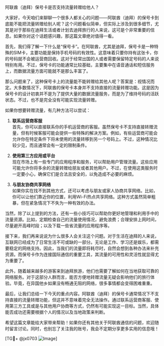 阿联酋（迪拜）保号卡是否支持流量转赠给他人？

大家好，今天咱们来聊聊一个很多人都关心的问题——阿联酋（迪拜）的保号卡到底能不能把流量转赠给别人呢？这个问题看似简单，但实际上涉及到很多细节，尤其是对于那些在迪拜生活或者计划去迪拜旅行的人来说，这可是个非常重要的信息。如果你对这个话题感兴趣，那这篇文章绝对值得一看。

首先，我们得了解一下什么是“保号卡”。在阿联酋，尤其是迪拜，保号卡是一种特殊的SIM卡，主要功能是保持手机号码的有效性。这意味着只要你持有这张卡，你的号码就不会被运营商回收。这对于经常出国的人或者需要保留特定号码的人来说特别有用。不过，保号卡的功能通常比较基础，主要集中在语音通话和短信服务上，而数据流量方面可能就不是那么丰富了。

那么问题来了，这种保号卡上的流量能不能转赠给其他人呢？答案是：视情况而定。大多数情况下，阿联酋的保号卡本身并不支持直接的流量转赠功能。这是因为保号卡的设计初衷并不是为了提供大量的数据流量服务，而是为了维持号码的活跃状态。不过，也不是完全没有可能实现流量转赠。

如果你想要转赠流量，有几种方法可以尝试：

1. **联系运营商客服**  
   首先，你可以直接联系你的手机运营商的客服。虽然保号卡不支持直接转赠流量，但有时候客服可能会提供一些特殊的解决方案。例如，有些运营商可能会允许你在特定条件下将未使用的流量转移到另一个号码上。不过，这种情况比较少见，而且通常会有一定的限制条件。

2. **使用第三方应用或平台**  
   现在市场上有一些专门的应用程序和服务，可以帮助用户管理流量。这些应用可能允许你将多余的流量转赠给朋友或者其他用户。不过，在使用这类服务时一定要小心，确保它们是合法且安全的，以免造成不必要的麻烦。

3. **与朋友协商共享网络**  
   如果你实在找不到其他方式，还可以考虑与朋友或家人协商共享网络。比如，你可以让他们靠近你的位置，利用Wi-Fi热点共享网络。这种方式虽然简单粗暴，但在紧急情况下不失为一种有效的办法。

当然，除了以上提到的方法，还有一些小技巧可以帮助你更好地管理和利用手中的流量资源。比如，定期检查自己的流量使用情况，避免浪费；合理安排上网时间，尽量避开高峰时段；以及下载一些省流量的应用程序等。

接下来，我们再来说说为什么很多人会关注这个问题。对于生活在迪拜的人来说，互联网已经成为了日常生活不可或缺的一部分。无论是工作、学习还是娱乐，都需要稳定的网络支持。因此，当我们的流量即将耗尽时，自然会想到各种办法来补充资源。而保号卡作为连接国际通信的重要工具，其流量的可用性和灵活性就显得尤为重要了。

此外，随着越来越多的游客来到迪拜旅游，他们也需要了解如何在当地获取可靠的网络服务。对于这部分人群而言，能否方便地转赠流量无疑会影响他们的旅行体验。毕竟，在异国他乡如果没有畅通无阻的网络，很多事情都会变得困难重重。

最后，让我们总结一下今天的重点内容。阿联酋（迪拜）的保号卡通常情况下不支持直接的流量转赠功能，但这并不意味着完全无法操作。通过联系运营商客服、使用第三方工具或是与其他用户协商等方式，仍然有可能实现这一目标。当然，具体能否成功还需要根据个人的情况以及当地政策来判断。

希望这篇文章能给大家带来帮助！如果你还有其他关于阿联酋通信的问题，欢迎随时留言讨论。同时，也别忘了关注我的账号，我会不定期分享更多实用的信息哦！

[TG💪+ @jx0703 ![Image](https://github.com/user-attachments/assets/dbca1d08-cadb-493c-b0ec-ad6f7a83f270)]
